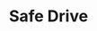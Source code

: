 ---
layout: page
title: Safe Drive
description: Enhancing road safety with an advanced detection system 
img: assets/img/SafeDrive.jpg
redirect: /assets/pdf/Safe_Drive.pdf
importance: 2
category: 1
related_publications: false
---